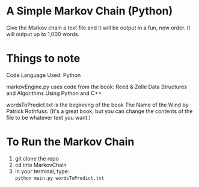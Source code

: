 # A Simple Markov Chain (Python)

Give the Markov chain a text file and it will be output in a fun, new order.
It will output up to 1,000 words.

# Things to note
Code Language Used: Python

markovEngine.py uses code from the book:
Reed & Zelle Data Structures and Algorithms Using Python and C++

wordsToPredict.txt is the beginning of the book The Name of the Wind by Patrick Rothfuss.
(It's a great book, but you can change the contents of the file to be whatever text you want.)

# To Run the Markov Chain

1. git clone the repo
1. cd into MarkovChain
1. in your terminal, type:  
`python main.py wordsToPredict.txt`
